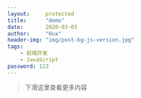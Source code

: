 ```yaml
---
layout:     protected
title:      "demo"
date:       2020-03-03
author:     "Hux"
header-img: "img/post-bg-js-version.jpg"
tags:
    - 前端开发
    - JavaScript
password: 123
---
```



> 下滑这里查看更多内容

